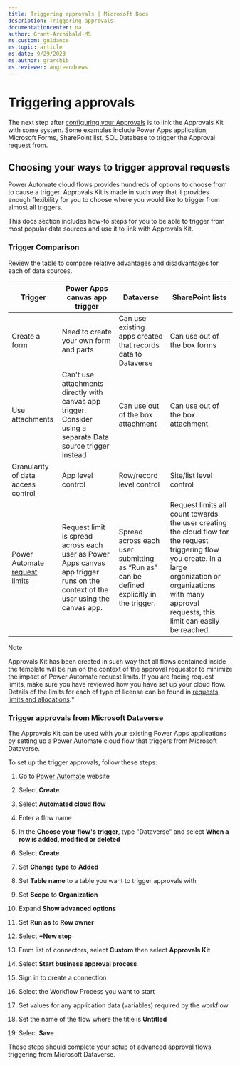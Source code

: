 ```yaml
---
title: Triggering approvals | Microsoft Docs
description: Triggering approvals.
documentationcenter: na
author: Grant-Archibald-MS
ms.custom: guidance
ms.topic: article
ms.date: 9/29/2023
ms.author: grarchib
ms.reviewer: angieandrews
---
```


# Triggering approvals

The next step after [configuring your Approvals](./configuring-preset-approvals.md) is to link the Approvals Kit with some system. Some examples include Power Apps application, Microsoft Forms, SharePoint list, SQL Database to trigger the Approval request from.

## Choosing your ways to trigger approval requests

Power Automate cloud flows provides hundreds of options to choose from to cause a trigger. Approvals Kit is made in such way that it provides enough flexibility for you to choose where you would like to trigger from almost all triggers.

This docs section includes how-to steps for you to be able to trigger from most popular data sources and use it to link with Approvals Kit.

### Trigger Comparison

Review the table to compare relative advantages and disadvantages for each of data sources.

|Trigger                           |Power Apps canvas app trigger|Dataverse|SharePoint lists|
|-----------------------------------|-----------------------------|---------|----------------|
|Create a form                    |Need to create your own form and parts|Can use existing apps created that records data to Dataverse|Can use out of the box forms|
|Use attachments                  |Can't use attachments directly with canvas app trigger. Consider using a separate Data source trigger instead|Can use out of the box attachment|Can use out of the box attachment
|Granularity of data access control |App level control|Row/record level control|Site/list level control
|Power Automate [request limits](/power-platform/admin/api-request-limits-allocations#request-limits-based-on-user-licenses)|Request limit is spread across each user as Power Apps canvas app trigger runs on the context of the user using the canvas app.|Spread across each user submitting  as “Run as” can be defined explicitly in the trigger.|Request limits all count towards the user creating the cloud flow for the request triggering flow you create. In a large organization or organizations with many approval requests, this limit can easily be reached.

> [!NOTE]
> Approvals Kit has been created in such way that all flows contained inside the template will be run on the context of the approval requestor to minimize the impact of Power Automate request limits. If you are facing request limits, make sure you have reviewed how you have set up your cloud flow. Details of the limits for each of type of license can be found in [requests limits and allocations](/power-platform/admin/api-request-limits-allocations#request-limits-based-on-user-licenses).*

### Trigger approvals from Microsoft Dataverse

The Approvals Kit can be used with your existing Power Apps applications by
setting up a Power Automate cloud flow that triggers from Microsoft
Dataverse.

To set up the trigger approvals, follow these steps:

1. Go to [Power Automate](https://flow.microsoft.com) website

1. Select **Create**

1. Select **Automated cloud flow**

1. Enter a flow name

1. In the **Choose your flow's trigger**, type "Dataverse" and select **When a row is added, modified or deleted**

1. Select **Create**

1. Set **Change type** to **Added**

1. Set **Table name** to a table you want to trigger approvals with

1. Set **Scope** to **Organization**

1. Expand **Show advanced** **options**

1. Set **Run** **as** to **Row owner**

1. Select **+New step**

1. From list of connectors, select **Custom** then select **Approvals Kit**

1. Select **Start business approval process**

1. Sign in to create a connection

1. Select the Workflow Process you want to start

1. Set values for any application data (variables) required by the workflow

1. Set the name of the flow where the title is **Untitled**

1. Select **Save**

These steps should complete your setup of advanced approval flows triggering from Microsoft Dataverse.